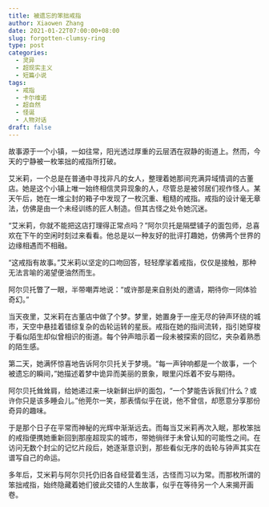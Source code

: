 ```yaml
---
title: 被遗忘的笨拙戒指
author: Xiaowen Zhang
date: 2021-01-22T07:00:00+08:00
slug: forgotten-clumsy-ring
type: post
categories:
  - 灵异
  - 超现实主义
  - 短篇小说
tags:
  - 戒指
  - 卡尔维诺
  - 超自然
  - 怪诞
  - 人物对话
draft: false
---
```


故事源于一个小镇，一如往常，阳光透过厚重的云层洒在寂静的街道上。然而，今天的宁静被一枚笨拙的戒指所打破。

艾米莉，一个总是在普通中寻找非凡的女人，整理着她那间充满异域情调的古董店。她是这个小镇上唯一始终相信灵异现象的人，尽管总是被邻居们视作怪人。某天午后，她在一堆尘封的箱子中发现了一枚沉重、粗糙的戒指。戒指的设计毫无章法，仿佛是由一个未经训练的匠人制造。但其古怪之处令她沉迷。

“艾米莉，你就不能把这店打理得正常点吗？”阿尔贝托是隔壁铺子的面包师，总喜欢在下午的空闲时刻过来看看。他总是以一种友好的批评打趣她，仿佛两个世界的边缘相遇而不相融。

“这戒指有故事。”艾米莉以坚定的口吻回答，轻轻摩挲着戒指，仅仅是接触，那种无法言喻的渴望便油然而生。

阿尔贝托瞥了一眼，半带嘲弄地说：“或许那是来自别处的邀请，期待你一同体验奇幻。”

当天夜里，艾米莉在古董店中做了个梦。梦里，她置身于一座无尽的钟声环绕的城市，天空中悬挂着错综复杂的齿轮运转的星辰。戒指在她的指间流转，指引她穿梭于看似陌生却似曾相识的街道。每个钟声暗示着一段未被探索的回忆，夹杂着熟悉的陌生感。

第二天，她满怀惊喜地告诉阿尔贝托关于梦境。“每一声钟响都是一个故事，一个被遗忘的瞬间，”她描述着梦中诡异而美丽的景象，眼里闪烁着不安与期待。

阿尔贝托耸耸肩，给她递过来一块新鲜出炉的面包，“一个梦能告诉我们什么？或许你只是该多睡会儿。”他莞尔一笑，那表情似乎在说，他不曾信，却愿意分享那份奇异的趣味。

于是那个日子在平常而神秘的光辉中渐渐远去。而每当艾米莉再次入眠，那枚笨拙的戒指便携她重新回到那座超现实的城市，带她徜徉于未曾认知的可能性之间。在访问无数个封尘的记忆片段后，她逐渐意识到，那些看似无序的齿轮与钟声其实在谱写自己的命运。

多年后，艾米莉与阿尔贝托仍旧各自经营着生活，古怪而习以为常。而那枚所谓的笨拙戒指，始终隐藏着她们彼此交错的人生故事，似乎在等待另一个人来揭开画卷。